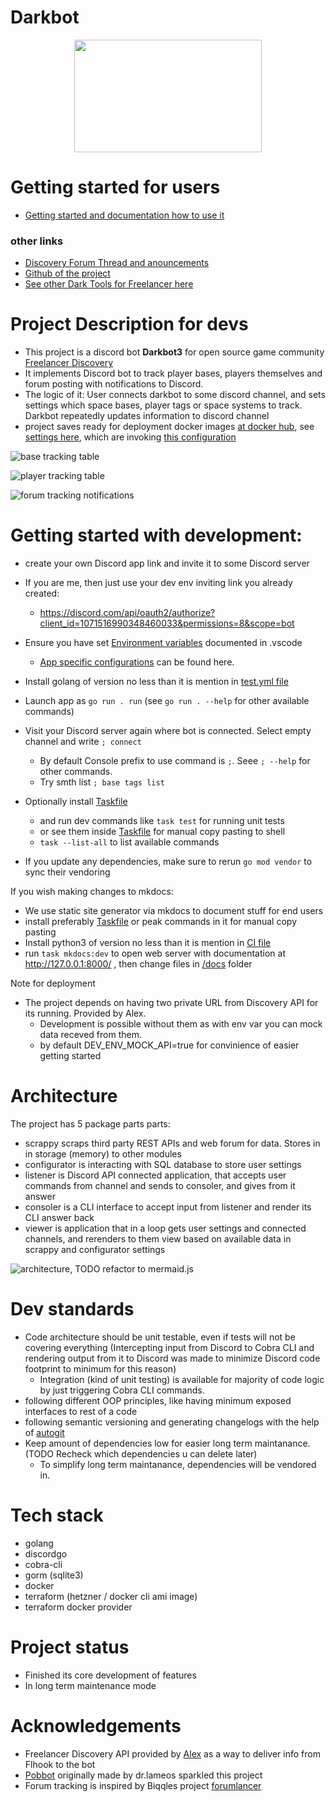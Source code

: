 # Darkbot

<p align="center">
  <img src="docs/index_assets/fulllogo.png" style="width: 300px; height: 180px;"/>
</p>

# Getting started for users

- [Getting started and documentation how to use it](https://darklab8.github.io/fl-darkbot/)

### other links

- [Discovery Forum Thread and anouncements](https://discoverygc.com/forums/showthread.php?tid=188040)
- [Github of the project](https://github.com/darklab8/fl-darkbot)
- [See other Dark Tools for Freelancer here](https://darklab8.github.io/blog/pet_projects.html#DiscoveryFreelancercommunity)

# Project Description for devs

- This project is a discord bot **Darkbot3** for open source game community [Freelancer Discovery](https://discoverygc.com/)
- It implements Discord bot to track player bases, players themselves and forum posting with notifications to Discord.
- The logic of it: User connects darkbot to some discord channel, and sets settings which space bases, player tags or space systems to track. Darkbot repeatedly updates information to discord channel
- project saves ready for deployment docker images [at docker hub](https://hub.docker.com/repository/docker/darkwind8/darkbot/general), see [settings here](https://github.com/darklab8/fl-darkbot/blob/master/tf/modules/production), which are invoking [this configuration](https://github.com/darklab8/fl-darkbot/blob/master/tf/modules/darkbot)

![base tracking table](docs/index_assets/base_render2.png)

![player tracking table](docs/index_assets/player_render2.png)

![forum tracking notifications](docs/index_assets/forum_tracking.png)

# Getting started with development:

- create your own Discord app link and invite it to some Discord server
- If you are me, then just use your dev env inviting link you already created:

  - https://discord.com/api/oauth2/authorize?client_id=1071516990348460033&permissions=8&scope=bot
- Ensure you have set [Environment variables](./.vscode/settings.example.json) documented in .vscode

  - [App specific configurations](./app/settings/main.go) can be found here.
- Install golang of version no less than it is mention in [test.yml file](.github/workflows/test.yml)
- Launch app as `go run . run` (see `go run . --help` for other available commands)
- Visit your Discord server again where bot is connected. Select empty channel and write `; connect`

  - By default Console prefix to use command is `;`. Seee `; --help` for other commands.
  - Try smth list `; base tags list`
- Optionally install [Taskfile](https://taskfile.dev/usage/)

  - and run dev commands like `task test` for running unit tests
  - or see them inside [Taskfile](Taskfile.yml) for manual copy pasting to shell
  - `task --list-all` to list available commands
- If you update any dependencies, make sure to rerun `go mod vendor` to sync their vendoring

If you wish making changes to mkdocs:

- We use static site generator via mkdocs to document stuff for end users
- install preferably [Taskfile](https://taskfile.dev/usage/) or peak commands in it for manual copy pasting
- Install python3 of version no less than it is mention in [CI file](.github/workflows/pages.yml)
- run `task mkdocs:dev` to open web server with documentation at http://127.0.0.1:8000/ , then change files in [/docs](docs/index.md) folder

Note for deployment

- The project depends on having two private URL from Discovery API for its running. Provided by Alex.
  - Development is possible without them as with env var you can mock data receved from them.
  - by default DEV_ENV_MOCK_API=true for convinience of easier getting started

# Architecture

The project has 5 package parts parts:

- scrappy scraps third party REST APIs and web forum for data. Stores in in storage (memory) to other modules
- configurator is interacting with SQL database to store user settings
- listener is Discord API connected application, that accepts user commands from channel and sends to consoler, and gives from it answer
- consoler is a CLI interface to accept input from listener and render its CLI answer back
- viewer is application that in a loop gets user settings and connected channels, and rerenders to them view based on available data in scrappy and configurator settings

![architecture, TODO refactor to mermaid.js](architecture/architecture.drawio.svg)

# Dev standards

- Code architecture should be unit testable, even if tests will not be covering everything (Intercepting input from Discord to Cobra CLI and rendering output from it to Discord was made to minimize Discord code footprint to minimum for this reason)
  - Integration (kind of unit testing) is available for majority of code logic by just triggering Cobra CLI commands.
- following different OOP principles, like having minimum exposed interfaces to rest of a code
- following semantic versioning and generating changelogs with the help of [autogit](https://github.com/darklab8/autogit)
- Keep amount of dependencies low for easier long term maintanance. (TODO Recheck which dependencies u can delete later)
  - To simplify long term maintanance, dependencies will be vendored in.

# Tech stack

- golang
- discordgo
- cobra-cli
- gorm (sqlite3)
- docker
- terraform (hetzner / docker cli ami image)
- terraform docker provider

# Project status

- Finished its core development of features
- In long term maintenance mode

# Acknowledgements

- Freelancer Discovery API provided by [Alex](https://github.com/dsyalex) as a way to deliver info from Flhook to the bot
- [Pobbot](https://github.com/dr-lameos/Pobbot) originally made by dr.lameos sparkled this project
- Forum tracking is inspired by Biqqles project [forumlancer](https://github.com/biqqles/forumlancer)
